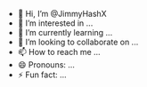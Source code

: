 - 👋 Hi, I’m @JimmyHashX
- 👀 I’m interested in ...
- 🌱 I’m currently learning ...
- 💞️ I’m looking to collaborate on ...
- 📫 How to reach me ...
- 😄 Pronouns: ...
- ⚡ Fun fact: ...

<!---
JimmyHashX/JimmyHashX is a ✨ special ✨ repository because its `README.md` (this file) appears on your GitHub profile.
You can click the Preview link to take a look at your changes.
--->
